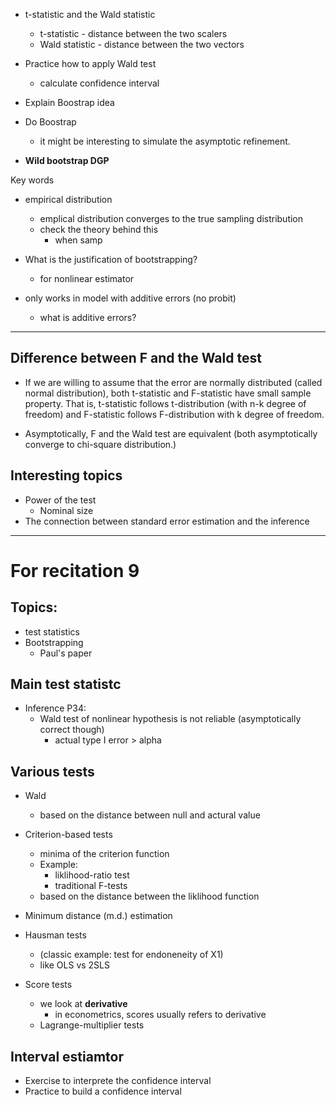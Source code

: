 + t-statistic and the Wald statistic
	* t-statistic - distance between the two scalers
	* Wald statistic - distance between  the two vectors

+ Practice how to apply Wald test
	* calculate confidence interval

+ Explain Boostrap idea
+ Do Boostrap 
	* it might be interesting to simulate the asymptotic refinement. 

+ **Wild bootstrap DGP**

Key words
+ empirical distribution
	* emplical distribution converges to the true sampling distribution 
	* check the theory behind this 
		- when samp 

+ What is the justification of bootstrapping?
	* for nonlinear estimator 

+ only works in model with additive errors (no probit)
	* what is additive errors?


---
## Difference between F and the Wald test
+ If we are willing to assume that the error are normally distributed (called normal distribution), both t-statistic and F-statistic have small sample property. That is, t-statistic follows t-distribution (with n-k degree of freedom) and F-statistic follows F-distribution with k degree of freedom.

+ Asymptotically, F and the Wald test are equivalent (both asymptotically converge to chi-square distribution.)


## Interesting topics

+ Power of the test
	* Nominal size 
+ The connection between standard error estimation and the inference



---


# For recitation 9

## Topics:
+ test statistics
+ Bootstrapping 
	* Paul's paper


## Main test statistc
+ Inference P34:
	* Wald test of nonlinear hypothesis is not reliable (asymptotically correct though)
		- actual type I error > alpha


## Various tests
+ Wald
	* based on the distance between null and actural value

+ Criterion-based tests
	* minima of the criterion function
	* Example:
		- liklihood-ratio test
		- traditional F-tests
	+ based on the distance between the liklihood function


+ Minimum distance (m.d.) estimation

+ Hausman tests
	* (classic example: test for endoneneity of X1)
	* like OLS vs 2SLS


+ Score tests
	* we look at **derivative**
		- in econometrics, scores usually refers to derivative
	* Lagrange-multiplier tests


## Interval estiamtor
+ Exercise to interprete the confidence interval
+ Practice to build a confidence interval





#